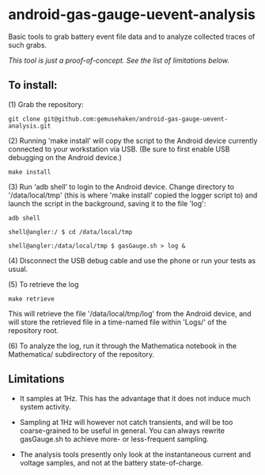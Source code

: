 # android-gas-gauge-uevent-analysis
Basic tools to grab battery event file data and to analyze collected traces of such grabs.

*This tool is just a proof-of-concept. See the list of limitations below.*

## To install:

(1) Grab the repository:

	git clone git@github.com:gemusehaken/android-gas-gauge-uevent-analysis.git

(2) Running 'make install' will copy the script to the Android device currently connected to your workstation via USB.  (Be sure to first enable USB debugging on the Android device.)

	make install

(3) Run ‘adb shell’ to login to the Android device. Change directory to '/data/local/tmp' (this is where 'make install' copied the logger script to)  and launch the script in the background, saving it to the file 'log':

	adb shell

	shell@angler:/ $ cd /data/local/tmp

	shell@angler:/data/local/tmp $ gasGauge.sh > log &

(4) Disconnect the USB debug cable and use the phone or run your tests as usual.

(5) To retrieve the log

	make retrieve

This will retrieve the file '/data/local/tmp/log' from the Android device, and will store the retrieved file in a time-named file within 'Logs/' of the repository root. 

(6) To analyze the log, run it through the Mathematica notebook in the Mathematica/ subdirectory of the repository.

## Limitations
-	It samples at 1Hz. This has the advantage that it does not induce much system activity.

-	Sampling at 1Hz will however not catch transients, and will be too coarse-grained to be useful in general. You can always rewrite gasGauge.sh to achieve more- or less-frequent sampling.

-	The analysis tools presently only look at the instantaneous current and voltage samples, and not at the battery state-of-charge.
